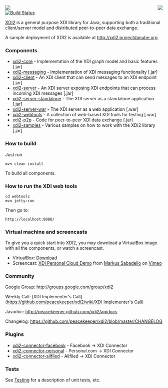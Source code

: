 <a href="http://projectdanube.org/" target="_blank"><img src="http://peacekeeper.github.com/xdi2/images/projectdanube_logo.png" align="right"></a>
<img src="http://peacekeeper.github.com/xdi2/images/logo64.png"><br>
[![Build Status](https://secure.travis-ci.org/peacekeeper/xdi2.png)](http://travis-ci.org/peacekeeper/xdi2)

[XDI2](http://github.com/peacekeeper/xdi2) is a general purpose XDI library for Java, supporting both a traditional client/server model and distributed peer-to-peer data exchange. 

A sample deployment of XDI2 is available at http://xdi2.projectdanube.org.

### Components

* [xdi2-core](https://github.com/peacekeeper/xdi2/wiki/xdi2-core) - Implementation of the XDI graph model and basic features [.jar]
* [xdi2-messaging](https://github.com/peacekeeper/xdi2/wiki/xdi2-messaging) - Implementation of XDI messaging functionality [.jar]
* [xdi2-client](https://github.com/peacekeeper/xdi2/wiki/xdi2-client) - An XDI client that can send messages to an XDI endpoint [.jar]
* [xdi2-server](https://github.com/peacekeeper/xdi2/wiki/xdi2-server) - An XDI server exposing XDI endpoints that can process incoming XDI messages [.jar]
* [xdi2-server-standalone](https://github.com/peacekeeper/xdi2/wiki/xdi2-server-standalone) - The XDI server as a standalone application [.jar]
* [xdi2-server-war](https://github.com/peacekeeper/xdi2/wiki/xdi2-server-war) - The XDI server as a web application [.war]
* [xdi2-webtools](https://github.com/peacekeeper/xdi2/wiki/xdi2-webtools) - A collection of web-based XDI tools for testing [.war]
* [xdi2-p2p](https://github.com/peacekeeper/xdi2/wiki/xdi2-p2p) - Code for peer-to-peer XDI data exchange [.jar]
* [xdi2-samples](https://github.com/peacekeeper/xdi2/wiki/xdi2-samples) - Various samples on how to work with the XDI2 library [.jar]

### How to build

Just run

    mvn clean install

To build all components.

### How to run the XDI web tools

    cd webtools
    mvn jetty:run

Then go to:

    http://localhost:8080/

### Virtual machine and screencasts

To give you a quick start into XDI2, you may download a VirtualBox image with all the components, or watch a screencast.

* VirtualBox: <a href="http://files.projectdanube.org/XDI2-VirtualBox.zip">Download</a>
* Screencast: <a href="http://vimeo.com/52763525">XDI Personal Cloud Demo</a> from <a href="http://vimeo.com/user3934958">Markus Sabadello</a> on <a href="http://vimeo.com">Vimeo</a>

### Community

Google Group: http://groups.google.com/group/xdi2

Weekly Call: [XDI Implementer's Call](https://github.com/peacekeeper/xdi2/wiki/XDI Implementer's Call)

Javadoc: http://peacekeeper.github.com/xdi2/apidocs

Changelog: https://github.com/peacekeeper/xdi2/blob/master/CHANGELOG

### Plugins

* [xdi2-connector-facebook](https://github.com/peacekeeper/xdi2-connector-facebook) - Facebook -> XDI Connector
* [xdi2-connector-personal](https://github.com/peacekeeper/xdi2-connector-personal) - Personal.com -> XDI Connector
* [xdi2-connector-allfiled](https://github.com/peacekeeper/xdi2-connector-allfiled) - Allfiled -> XDI Connector

### Tests

See [Testing](https://github.com/peacekeeper/xdi2/wiki/Testing) for a description of unit tests, etc.

